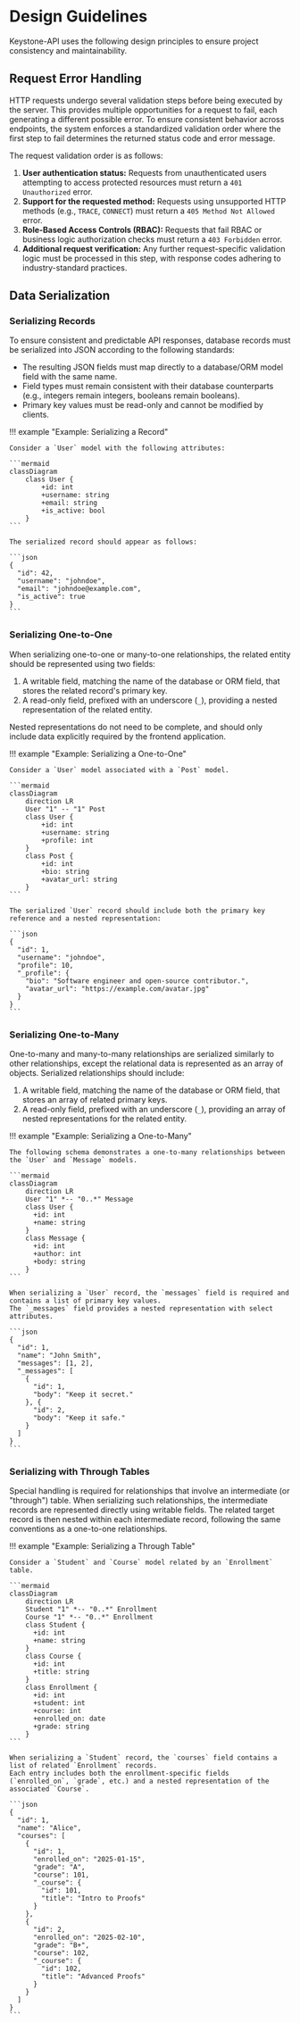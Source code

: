 # Design Guidelines

Keystone-API uses the following design principles to ensure project consistency and maintainability.

## Request Error Handling

HTTP requests undergo several validation steps before being executed by the server.
This provides multiple opportunities for a request to fail, each generating a different possible error.
To ensure consistent behavior across endpoints, the system enforces a standardized validation order where
the first step to fail determines the returned status code and error message.

The request validation order is as follows:

1. **User authentication status:**
   Requests from unauthenticated users attempting to access protected resources must return a `401 Unauthorized` error.
2. **Support for the requested method:**
   Requests using unsupported HTTP methods (e.g., `TRACE`, `CONNECT`) must return a `405 Method Not Allowed` error.
3. **Role-Based Access Controls (RBAC):**
   Requests that fail RBAC or business logic authorization checks must return a `403 Forbidden` error.
4. **Additional request verification:**
   Any further request-specific validation logic must be processed in this step, with response codes adhering to
   industry-standard practices.

## Data Serialization

### Serializing Records

To ensure consistent and predictable API responses, database records must be serialized into JSON according to the following standards:

- The resulting JSON fields must map directly to a database/ORM model field with the same name.
- Field types must remain consistent with their database counterparts (e.g., integers remain integers, booleans remain booleans).
- Primary key values must be read-only and cannot be modified by clients.

!!! example "Example: Serializing a Record"

    Consider a `User` model with the following attributes:
    
    ```mermaid
    classDiagram
        class User {
            +id: int
            +username: string
            +email: string
            +is_active: bool
        }
    ```

    The serialized record should appear as follows:
    
    ```json
    {
      "id": 42,
      "username": "johndoe",
      "email": "johndoe@example.com",
      "is_active": true
    }
    ```

### Serializing One-to-One

When serializing one-to-one or many-to-one relationships, the related entity should be represented using two fields:

1. A writable field, matching the name of the database or ORM field, that stores the related record's primary key. 
2. A read-only field, prefixed with an underscore (`_`), providing a nested representation of the related entity.

Nested representations do not need to be complete, and should only include data explicitly required by the frontend application.

!!! example "Example: Serializing a One-to-One"

    Consider a `User` model associated with a `Post` model.
    
    ```mermaid
    classDiagram
        direction LR
        User "1" -- "1" Post
        class User {
            +id: int
            +username: string
            +profile: int
        }
        class Post {
            +id: int
            +bio: string
            +avatar_url: string
        }
    ```
    
    The serialized `User` record should include both the primary key reference and a nested representation:
    
    ```json
    {
      "id": 1,
      "username": "johndoe",
      "profile": 10,
      "_profile": {
        "bio": "Software engineer and open-source contributor.",
        "avatar_url": "https://example.com/avatar.jpg"
      }
    }
    ```

### Serializing One-to-Many

One-to-many and many-to-many relationships are serialized similarly to other relationships, except the relational
data is represented as an array of objects. Serialized relationships should include:

1. A writable field, matching the name of the database or ORM field, that stores an array of related primary keys. 
2. A read-only field, prefixed with an underscore (`_`), providing an array of nested representations for the related entity.

!!! example "Example: Serializing a One-to-Many"

    The following schema demonstrates a one-to-many relationships between the `User` and `Message` models.

    ```mermaid
    classDiagram
        direction LR
        User "1" *-- "0..*" Message
        class User {
          +id: int
          +name: string
        }
        class Message {
          +id: int
          +author: int
          +body: string
        }
    ```

    When serializing a `User` record, the `messages` field is required and contains a list of primary key values.
    The `_messages` field provides a nested representation with select attributes.

    ```json
    {
      "id": 1,
      "name": "John Smith",
      "messages": [1, 2],
      "_messages": [
        {
          "id": 1,
          "body": "Keep it secret."
        }, {
          "id": 2,
          "body": "Keep it safe."
        }
      ]
    }
    ```

### Serializing with Through Tables

Special handling is required for relationships that involve an intermediate (or "through") table.
When serializing such relationships, the intermediate records are represented directly using writable fields.
The related target record is then nested within each intermediate record, following the same conventions as a one-to-one relationships.

!!! example "Example: Serializing a Through Table"

    Consider a `Student` and `Course` model related by an `Enrollment` table.
    
    ```mermaid
    classDiagram
        direction LR
        Student "1" *-- "0..*" Enrollment
        Course "1" *-- "0..*" Enrollment
        class Student {
          +id: int
          +name: string
        }
        class Course {
          +id: int
          +title: string
        }
        class Enrollment {
          +id: int
          +student: int
          +course: int
          +enrolled_on: date
          +grade: string
        }
    ```
    
    When serializing a `Student` record, the `courses` field contains a list of related `Enrollment` records.  
    Each entry includes both the enrollment-specific fields (`enrolled_on`, `grade`, etc.) and a nested representation of the associated `Course`.  
    
    ```json
    {
      "id": 1,
      "name": "Alice",
      "courses": [
        {
          "id": 1,
          "enrolled_on": "2025-01-15",
          "grade": "A",
          "course": 101,
          "_course": {
            "id": 101,
            "title": "Intro to Proofs"
          }
        },
        {
          "id": 2,
          "enrolled_on": "2025-02-10",
          "grade": "B+",
          "course": 102,
          "_course": {
            "id": 102,
            "title": "Advanced Proofs"
          }
        }
      ]
    }
    ```
